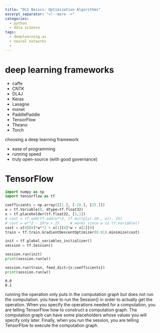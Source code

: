 ```yaml
---
title: "DLS Basics: Optimization Algorithms"
excerpt_separator: "<!--more-->"
categories:
  - python
  - data science
tags:
  - deeplearning.ai
  - neural networks
  -
---
```


# deep learning frameworks

- caffe
- CNTK
- DL4J
- Keras
- Lasagne
- mxnet
- PaddlePaddle
- TensorFlow
- Theano
- Torch

choosing a deep learning framework
- ease of programming
- running speed
- truly open-source (with good governance)

# TensorFlow

```python
import numpy as np
import tensorflow as tf

coefficients = np.array([[1.], [-10.], [25.]])
w = tf.Variable(0, dtype=tf.float32)
x = tf.placeholder(tf.float32, [3,1])
# cost = tf.add(tf.add(w**2, tf.multply(-10., w)), 25)
# cost = w**2 - 10*w + 25     # works since w is tf.Variable()
cost = x[0][0]*w**2 + x[1][0]*w + x[2][0]
train = tf.train.GradientDescentOptimizer(0.01).minimize(cost)

init = tf.global_variables_initializer()
session = tf.Session()

session.run(init)
print(session.run(w))

session.run(train, feed_dict={x:coefficients})
print(session.run(w))
```

```
0.0
0.1
```

running the operation only puts in the computation graph but does not run the computation. you have to run the Session() in order to actually get the operation. When you specify the operations needed for a computation, you are telling TensorFlow how to construct a computation graph. The computation graph can have some placeholders whose values you will specify only later. Finally, when you run the session, you are telling TensorFlow to execute the computation graph.